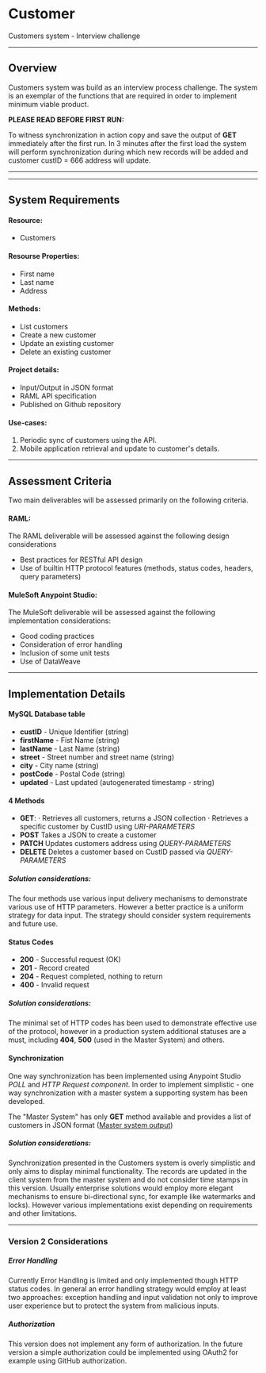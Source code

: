 # Customer
Customers system - Interview challenge
___
## Overview ##

Customers system was build as an interview process challenge. The system is an exemplar of the functions that are required in order to implement minimum viable product.

**PLEASE READ BEFORE FIRST RUN:**

To witness synchronization in action copy and save the output of **GET** immediately after the first run. In 3 minutes after the first load the system will perform synchronization during which new records will be added and customer custID = 666 address will update. 

___
___
## System Requirements ##

#### Resource: ####
- Customers 

#### Resourse Properties: #### 
- First name
- Last name
- Address

#### Methods: ####
- List customers
- Create a new customer
- Update an existing customer
- Delete an existing customer

#### Project details: ####
- Input/Output in JSON format 
- RAML API specification
- Published on Github repository

#### Use-cases: ####
1. Periodic sync of customers using the API.
2. Mobile application retrieval and update to customer's details.
___
## Assessment Criteria ##

Two main deliverables will be assessed primarily on the following criteria. 

#### RAML: ####
The RAML deliverable will be assessed against the following design considerations
- Best practices for RESTful API design
- Use of builtin HTTP protocol features (methods, status codes, headers, query parameters)

#### MuleSoft Anypoint Studio:  ####
The MuleSoft deliverable will be assessed against the following implementation considerations:
- Good coding practices
- Consideration of error handling
- Inclusion of some unit tests 
- Use of DataWeave
___
## Implementation Details ##

#### MySQL Database table ####
- **custID** - Unique Identifier (string)
- **firstName** - Fist Name (string)
- **lastName** - Last Name (string)
- **street** - Street number and street name (string)
- **city** - City name (string)
- **postCode** - Postal Code (string)
- **updated** - Last updated (autogenerated timestamp - string) 
#### 4 Methods ####
- **GET**: 
⋅ Retrieves all customers, returns a JSON collection
⋅ Retrieves a specific customer by CustID using *URI-PARAMETERS* 
- **POST** Takes a JSON to create a customer
- **PATCH** Updates customers address using *QUERY-PARAMETERS*
- **DELETE** Deletes a customer based on CustID passed via *QUERY-PARAMETERS*
 
##### Solution considerations: #####
The four methods use various input delivery mechanisms to demonstrate various use of HTTP parameters. However a better practice is a uniform strategy for data input. The strategy should consider system requirements and future use.  

#### Status Codes ####
- **200** - Successful request (OK)
- **201** - Record created
- **204** - Request completed, nothing to return
- **400** - Invalid request

##### Solution considerations: ##### 

The minimal set of HTTP codes has been used to demonstrate effective use of the protocol, however in a production system additional statuses are a must, including **404**, **500** (used in the Master System) and others. 

#### Synchronization ####
One way synchronization has been implemented using Anypoint Studio *POLL* and *HTTP Request component*.
In order to implement simplistic - one way synchronization with a master system a supporting system has been developed. 

The "Master System" has only **GET** method available and provides a list of customers in JSON format ([Master system output](http://mastersystem.cloudhub.io/api/clients))



##### Solution considerations: ##### 

Synchronization presented in the Customers system is overly simplistic and only aims to display minimal functionality. The records are updated in the client system from the master system and do not consider time stamps in this version. Usually enterprise solutions would employ more elegant mechanisms to ensure bi-directional sync, for example like watermarks and locks). However various implementations exist depending on requirements and other limitations.
___
### Version 2 Considerations ###

##### Error Handling #####

Currently Error Handling is limited and only implemented though HTTP status codes. In general an error handling strategy would employ at least two approaches: exception handling and input validation not only to improve user experience but to protect the system from malicious inputs. 

##### Authorization #####

This version does not implement any form of authorization. In the future version a simple authorization could be implemented using OAuth2 for example using GitHub authorization.
